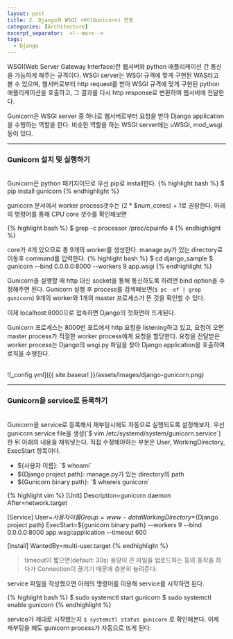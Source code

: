 ```yaml
---
layout: post
title: 2. Django와 WSGI 서버(Gunicorn) 연동
categories: [Architecture]
excerpt_separator:  <!--more-->
tags: 
  - Django
---
```


WSGI(Web Server Gateway Interface)란 웹서버와 python 애플리케이션 간 통신을 가능하게 해주는 규격이다. WSGI server는 WSGI 규격에 맞게 구현된 WAS라고 볼 수 있으며, 웹서버로부터 http request를 받아 WSGI 규격에 맞게 구현된 python 애플리케이션을 호출하고, 그 결과를 다시 http response로 변환하여 웹서버에 전달한다.

Gunicorn은 WSGI server 중 하나로 웹서버로부터 요청을 받아 Django application을 수행하는 역할을 한다. 비슷한 역할을 하는 WSGI server에는 uWSGI, mod_wsgi 등이 있다.

***
### Gunicorn 설치 및 실행하기
<br />
Gunicorn은 python 패키지이므로 우선 pip로 install한다.
{% highlight bash %}
$ pip install gunicorn
{% endhighlight %}

gunicorn 문서에서 worker process갯수는 (2 * $num_cores) + 1로 권장한다. 아래의 명령어를 통해 CPU core 갯수를 확인해보면

{% highlight bash %}
$ grep -c processor /proc/cpuinfo
4
{% endhighlight %}

core가 4개 있으므로 총 9개의 worker를 생성한다. manage.py가 있는 directory로 이동후 command를 입력한다.
{% highlight bash %}
$ cd django_sample
$ gunicorn --bind 0.0.0.0:8000 --workers 9 app.wsgi
{% endhighlight %}
<!--more-->
Gunicorn을 실행할 때 http 대신 socket을 통해 통신하도록 하려면 bind option을 수정해주면 된다.
Gunicorn 실행 후 process를 검색해보면(`$ ps -ef | grep gunicorn`) 9개의 worker와 1개의 master 프로세스가 뜬 것을 확인할 수 있다.

이제 localhost:8000으로 접속하면 Django의 첫화면이 뜨게된다.

Gunicorn 프로세스는 8000번 포트에서 http 요청을 listening하고 있고, 요청이 오면 master process가 적절한 worker process에게 요청을 할당한다. 요청을 전달받은 worker process는 Django의 wsgi.py 파일을 찾아 Django application을 호출하여 로직을 수행한다.

<br />
![_config.yml]({{ site.baseurl }}/assets/images/django-gunicorn.png)


***
 
### Gunicorn을 service로 등록하기
<br />
Gunicorn을 service로 등록해서 재부팅시에도 자동으로 실행되도록 설정해보자.
우선 gunicorn service file을 생성(`$ vim /etc/systemd/system/gunicorn.service`)한 뒤 아래의 내용을 채워넣는다. 직접 수정해야하는 부분은 User, WorkingDirectory, ExecStart 항목이다.

- ${사용자 이름}: `$ whoami`
- ${Django project path}: manage.py가 있는 directory의 path
- ${Gunicorn binary path}: `$ whereis gunicorn`

{% highlight vim %}
[Unit]
Description=gunicorn daemon
After=network.target

[Service]
User=${사용자 이름}
Group=www-data
WorkingDirectory=${Django project path}
ExecStart=${gunicorn binary path} --workers 9 --bind 0.0.0.0:8000 app.wsgi:application --timeout 600

[Install]
WantedBy=multi-user.target
{% endhighlight %}

> timeout이 짧으면(default: 30s) 용량이 큰 파일을 업로드하는 등의 동작을 하다가 Connection이 끊기기 때문에 충분히 늘려준다.

service 파일을 작성했으면 아래의 명령어를 이용해 service를 시작하면 된다.

{% highlight bash %}
$ sudo systemctl start gunicorn
$ sudo systemctl enable gunicorn
{% endhighlight %}

service가 제대로 시작했는지 `$ systemctl status gunicorn` 로 확인해본다.
이제 재부팅을 해도 gunicorn process가 자동으로 뜨게 된다.
